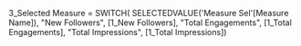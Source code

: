 3_Selected Measure = 
SWITCH(
    SELECTEDVALUE('Measure Sel'[Measure Name]),
    "New Followers", [1_New Followers],
    "Total Engagements", [1_Total Engagements],
    "Total Impressions", [1_Total Impressions])
